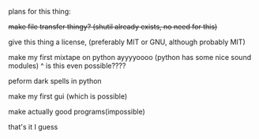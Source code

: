 plans for this thing: 

<strike>make file transfer thingy? (shutil already exists, no need for this)</strike>

give this thing a license, (preferably MIT or GNU, although probably MIT) 

make my first mixtape on python ayyyyoooo (python has some nice sound modules)
^ is this even possible???? 

peform dark spells in python 

make my first gui (which is possible)

make actually good programs(impossible) 

that's it I guess 





